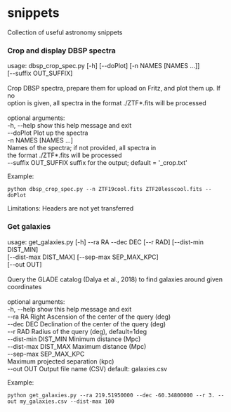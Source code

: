 # snippets
Collection of useful astronomy snippets

### Crop and display DBSP spectra
usage: dbsp_crop_spec.py [-h] [--doPlot] [-n NAMES [NAMES ...]] <br>
                         [--suffix OUT_SUFFIX]<br>
<br>
Crop DBSP spectra, prepare them for upload on Fritz, and plot them up. If no<br>
option is given, all spectra in the format ./ZTF\*.fits will be processed<br>
<br>
optional arguments:<br>
  -h, --help            show this help message and exit<br>
  --doPlot              Plot up the spectra<br>
  -n NAMES [NAMES ...]<br>
                        Names of the spectra; if not provided, all spectra in <br>
                        the format ./ZTF\*.fits will be processed <br>
  --suffix OUT_SUFFIX   suffix for the output; default = '_crop.txt' <br>

Example:

```
python dbsp_crop_spec.py --n ZTF19cool.fits ZTF20lesscool.fits --doPlot
```

Limitations: Headers are not yet transferred

### Get galaxies
usage: get_galaxies.py [-h] --ra RA --dec DEC [--r RAD] [--dist-min DIST_MIN]<br>
                       [--dist-max DIST_MAX] [--sep-max SEP_MAX_KPC]<br>
                       [--out OUT]<br>
<br>
Query the GLADE catalog (Dalya et al., 2018) to find galaxies around given coordinates<br>
<br>
optional arguments:<br>
  -h, --help            show this help message and exit<br>
  --ra RA               Right Ascension of the center of the query (deg)<br>
  --dec DEC             Declination of the center of the query (deg)<br>
  --r RAD               Radius of the query (deg), default=1deg<br>
  --dist-min DIST_MIN   Minimum distance (Mpc)<br>
  --dist-max DIST_MAX   Maximum distance (Mpc)<br>
  --sep-max SEP_MAX_KPC<br>
                        Maximum projected separation (kpc)<br>
  --out OUT             Output file name (CSV) default: galaxies.csv<br>

Example:

```
python get_galaxies.py --ra 219.51950000 --dec -60.34800000 --r 3. --out my_galaxies.csv --dist-max 100
```
